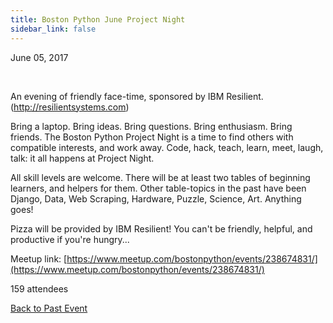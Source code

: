 ```yaml
---
title: Boston Python June Project Night
sidebar_link: false
---
```


June 05, 2017


   

An evening of friendly face-time, sponsored by IBM Resilient. (http://resilientsystems.com)

Bring a laptop. Bring ideas. Bring questions. Bring enthusiasm. Bring friends. The Boston Python Project Night is a time to find others with compatible interests, and work away. Code, hack, teach, learn, meet, laugh, talk: it all happens at Project Night.

All skill levels are welcome. There will be at least two tables of beginning learners, and helpers for them. Other table-topics in the past have been Django, Data, Web Scraping, Hardware, Puzzle, Science, Art. Anything goes!

Pizza will be provided by IBM Resilient! You can't be friendly, helpful, and productive if you're hungry...


Meetup link: [https://www.meetup.com/bostonpython/events/238674831/](https://www.meetup.com/bostonpython/events/238674831/)

159 attendees

[Back to Past Event](past-events.md)
